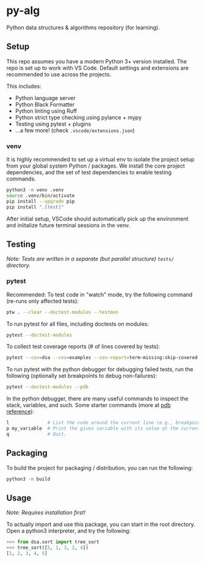 # py-alg

Python data structures & algorithms repository (for learning).

## Setup

This repo assumes you have a modern Python 3+ version installed. The repo is set
up to work with VS Code. Default settings and extensions are recommended to use
across the projects.

This includes:

- Python language server
- Python Black Formatter
- Python linting using Ruff
- Python strict type checking using pylance + mypy
- Testing using pytest + plugins
- ...a few more! (check `.vscode/extensions.json`)

### venv

It is highly recommended to set up a virtual env to isolate the project setup
from your global system Python / packages. We install the core project
dependencies, and the set of test dependencies to enable testing commands.

```bash
python3 -m venv .venv
source .venv/bin/activate
pip install --upgrade pip
pip install ".[test]"
```

After initial setup, VSCode should automatically pick up the environment and
iniitalize future terminal sessions in the venv.

## Testing

_Note: Tests are written in a separate (but parallel structure) `tests/`
directory._

### pytest

Recommended: To test code in "watch" mode, try the following command (re-runs
only affected tests):

```bash
ptw . --clear --doctest-modules --testmon
```

To run pytest for all files, including doctests on modules:

```bash
pytest --doctest-modules
```

To collect test coverage reports (# of lines covered by tests):

```bash
pytest --cov=dsa --cov=examples --cov-report=term-missing:skip-covered --cov-report xml:coverage.xml
```

To run pytest with the python debugger for debugging failed tests, run the
following (optionally set breakpoints to debug non-failures):

```bash
pytest --doctest-modules --pdb
```

In the python debugger, there are many useful commands to inspect the stack,
variables, and such. Some starter commands (more at
[pdb reference](https://docs.python.org/3/library/pdb.html#debugger-commands)):

```bash
l              # List the code around the current line (e.g., breakpoint).
p my_variable  # Print the given variable with its value at the current line.
q              # Quit.
```

## Packaging

To build the project for packaging / distribution, you can run the following:

```bash
python3 -m build
```

## Usage

_Note: Requires installation first!_

To actually import and use this package, you can start in the root directory.
Open a python3 interpreter, and try the following:

```python
>>> from dsa.sort import tree_sort
>>> tree_sort([5, 1, 3, 2, 4])
[1, 2, 3, 4, 5]
```
